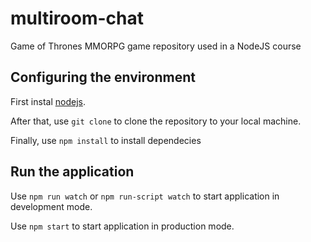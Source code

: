 # multiroom-chat
Game of Thrones MMORPG game repository used in a NodeJS course

## Configuring the environment
First instal [nodejs](https://nodejs.org/).

After that, use `git clone` to clone the repository to your local machine.

Finally, use `npm install` to install dependecies

## Run the application
Use `npm run watch` or `npm run-script watch` to start application in development mode.

Use `npm start` to start application in production mode.